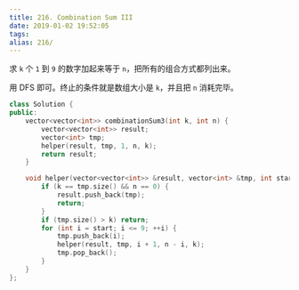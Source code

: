 ```yaml
---
title: 216. Combination Sum III
date: 2019-01-02 19:52:05
tags:
alias: 216/
---
```


求 `k` 个 `1` 到 `9` 的数字加起来等于 `n`，把所有的组合方式都列出来。

<!--more-->

用 DFS 即可。终止的条件就是数组大小是 `k`，并且把 `n` 消耗完毕。

```cpp
class Solution {
public:
    vector<vector<int>> combinationSum3(int k, int n) {
        vector<vector<int>> result;
        vector<int> tmp;
        helper(result, tmp, 1, n, k);
        return result;
    }

    void helper(vector<vector<int>> &result, vector<int> &tmp, int start, int n, int k) {
        if (k == tmp.size() && n == 0) {
            result.push_back(tmp);
            return;
        }
        if (tmp.size() > k) return;
        for (int i = start; i <= 9; ++i) {
            tmp.push_back(i);
            helper(result, tmp, i + 1, n - i, k);
            tmp.pop_back();
        }
    }
};
```
